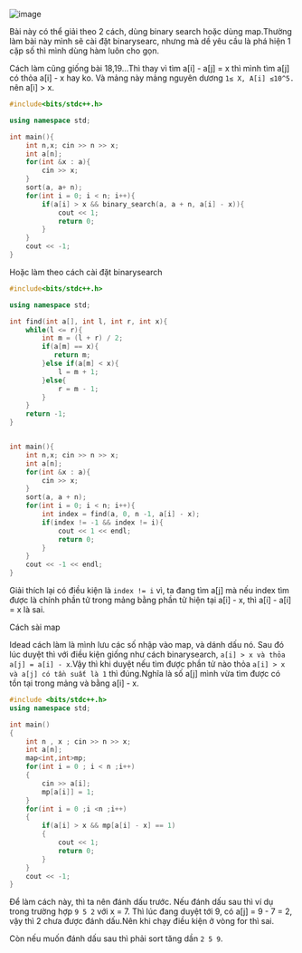 ![image](https://github.com/Llam-a/Practice_Cpp/assets/115911041/66a67156-eca7-4e7a-a02b-b8627aaba548)

Bài này có thể giải theo 2 cách, dùng binary search hoặc dùng map.Thường làm bài này mình sẽ cài đặt binarysearc, nhưng mà dề yêu cầu là phá hiện 1 cặp số thì mình dùng hàm luôn cho gọn. 

Cách làm cũng giống bài 18,19...Thì thay vì tìm a[i] - a[j] = x thì mình tìm a[j] có thỏa a[i] - x hay ko. Và mảng này mảng nguyên dương `1≤ X, A[i] ≤10^5.` nên  a[i] > x.

```cpp
#include<bits/stdc++.h>

using namespace std;

int main(){
    int n,x; cin >> n >> x;
    int a[n];
    for(int &x : a){
        cin >> x;
    }
    sort(a, a+ n);
    for(int i = 0; i < n; i++){
        if(a[i] > x && binary_search(a, a + n, a[i] - x)){
            cout << 1;
            return 0;
        }
    }
    cout << -1;
}
```

Hoặc làm theo cách cài đặt binarysearch

```cpp
#include<bits/stdc++.h>

using namespace std;

int find(int a[], int l, int r, int x){
    while(l <= r){
        int m = (l + r) / 2;
        if(a[m] == x){
           return m;
        }else if(a[m] < x){
            l = m + 1;
        }else{
            r = m - 1;
        }
    }
    return -1;
}


int main(){
    int n,x; cin >> n >> x;
    int a[n];
    for(int &x : a){
        cin >> x;
    }
    sort(a, a + n);
    for(int i = 0; i < n; i++){
        int index = find(a, 0, n -1, a[i] - x);
        if(index != -1 && index != i){
            cout << 1 << endl;
            return 0;
        }
    }
    cout << -1 << endl;
}
```

Giải thích lại có điều kiện là `index != i` vì, ta đang tìm a[j] mà nếu index tìm được là chính phần tử trong mảng bằng phần tử hiện tại a[i] - x, thì a[i] - a[i] = x là sai.

Cách sài map

Idead cách làm là mình lưu các số nhập vào map, và dánh dấu nó. Sau đó lúc duyệt thì với điều kiện giống như cách binarysearch, `a[i] > x và thỏa a[j] = a[i] - x`.Vậy thì khi duyệt nếu tìm được phần tử nào thỏa `a[i] > x và a[j] có tần suất là 1` thì đúng.Nghĩa là số a[j] mình vừa tìm được có tồn tại trong mảng và bằng a[i] - x.

```cpp
#include <bits/stdc++.h>
using namespace std;

int main()
{
    int n , x ; cin >> n >> x;
    int a[n];
    map<int,int>mp;
    for(int i = 0 ; i < n ;i++)
    {
        cin >> a[i];
        mp[a[i]] = 1;
    }
    for(int i = 0 ;i <n ;i++)
    {
        if(a[i] > x && mp[a[i] - x] == 1)
        {
            cout << 1;
            return 0;
        }
    }
    cout << -1;
}
```

Để làm cách này, thì ta nên đánh dấu trước. Nếu đánh dấu sau thì ví dụ trong trường hợp `9 5 2` với x = 7. Thì lúc đang duyệt tới 9, có a[j] = 9 - 7 = 2, vậy thì 2 chưa được đánh dấu.Nên khi chạy điều kiện ở vòng for thì sai.

Còn nếu muốn đánh dấu sau thì phải sort tăng dần `2 5 9`.


